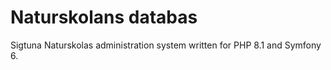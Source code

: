 # Naturskolans databas

Sigtuna Naturskolas administration system written for PHP 8.1 and Symfony 6.

